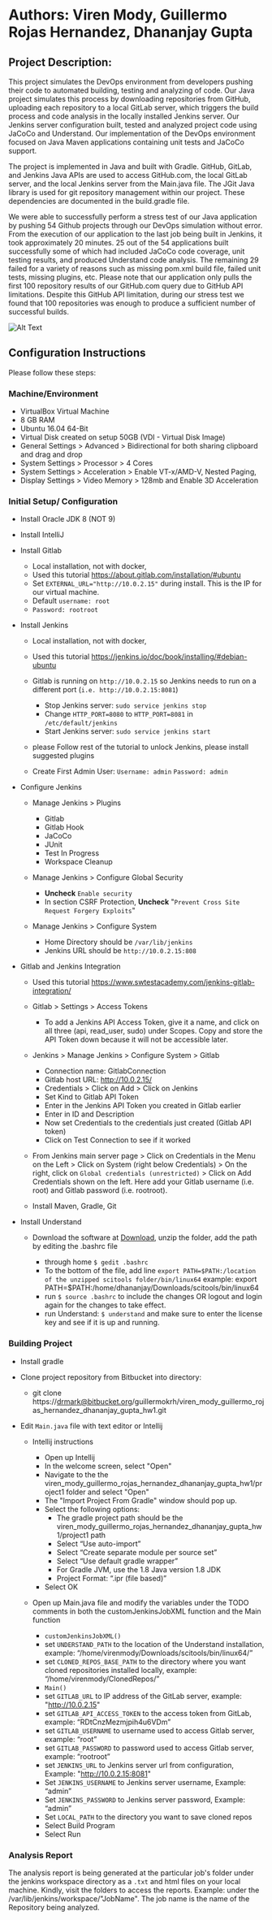 # Authors: Viren Mody, Guillermo Rojas Hernandez, Dhananjay Gupta

## Project Description:
This project simulates the DevOps environment from developers pushing their code to automated building, testing and analyzing of code. Our Java project simulates this process by downloading repositories from GitHub, uploading each repository to a local GitLab server, which triggers the build process and code analysis  in the locally installed Jenkins server. Our Jenkins server configuration built, tested and analyzed project code using JaCoCo and Understand. Our implementation of the DevOps environment focused on Java Maven applications containing unit tests and JaCoCo support.     
 
The project is implemented in Java and built with Gradle.  GitHub, GitLab, and Jenkins Java APIs are used to access GitHub.com, the local GitLab server, and the local Jenkins server from the Main.java file.  The JGit Java library is used for git repository management within our project.  These dependencies are documented in the build.gradle file.    
 
We were able to successfully perform a stress test of our Java application by pushing 54 Github projects through our DevOps simulation without error. From the execution of our application to the last job being built in Jenkins, it took approximately 20 minutes. 25 out of the 54 applications built successfully some of which had included JaCoCo code coverage, unit testing results, and produced Understand code analysis. The remaining 29 failed for a variety of reasons such as missing pom.xml build file, failed unit tests, missing plugins, etc. Please note that our application only pulls the first 100 repository results of our GitHub.com query due to GitHub API limitations.  Despite this GitHub API limitation, during our stress test we found that 100 repositories was enough to produce a sufficient number of successful builds.    

![Alt Text](https://i.imgur.com/EnXidFN.gif)

Configuration Instructions
--- 
Please follow these steps:  

### Machine/Environment

+ VirtualBox Virtual Machine
+ 8 GB RAM
+ Ubuntu 16.04 64-Bit
+ Virtual Disk created on setup 50GB (VDI - Virtual Disk Image)
+ General Settings > Advanced > Bidirectional for both sharing clipboard and drag and drop
+ System Settings > Processor > 4 Cores
+ System Settings > Acceleration > Enable VT-x/AMD-V, Nested Paging, 
+ Display Settings > Video Memory >  128mb and Enable 3D Acceleration

### Initial Setup/ Configuration

* Install Oracle JDK 8 (NOT 9)
* Install IntelliJ
* Install Gitlab

  + Local installation, not with docker, 
  + Used this tutorial https://about.gitlab.com/installation/#ubuntu
  + Set `EXTERNAL_URL="http://10.0.2.15"` during install. This is the IP for our virtual machine.
  + Default `username: root`
  + `Password: rootroot`

* Install Jenkins

  + Local installation, not with docker, 
  + Used this tutorial https://jenkins.io/doc/book/installing/#debian-ubuntu
  + Gitlab is running on `http://10.0.2.15` so Jenkins needs to run on a different port (`i.e. http://10.0.2.15:8081`)
  
    - Stop Jenkins server: `sudo service jenkins stop`
    - Change `HTTP_PORT=8080` to `HTTP_PORT=8081` in `/etc/default/jenkins`
    - Start Jenkins server: `sudo service jenkins start`
    
  + please Follow rest of the tutorial to unlock Jenkins, please install suggested plugins
  + Create First Admin User: `Username: admin` `Password: admin`

* Configure Jenkins

  + Manage Jenkins > Plugins
  
    - Gitlab 
    - Gitlab Hook 
    - JaCoCo 
    - JUnit 
    - Test In Progress 
    - Workspace Cleanup
    
  + Manage Jenkins > Configure Global Security
  
    - **Uncheck** `Enable security`
    - In section CSRF Protection, **Uncheck** "`Prevent Cross Site Request Forgery Exploits`"

  + Manage Jenkins > Configure System

    - Home Directory should be `/var/lib/jenkins`
    - Jenkins URL should be `http://10.0.2.15:808`

* Gitlab and Jenkins Integration

  + Used this tutorial https://www.swtestacademy.com/jenkins-gitlab-integration/
  + Gitlab > Settings > Access Tokens

    - To add a Jenkins API Access Token, give it a name, and click on all three (api, read_user, sudo) under Scopes. Copy and store the API Token down because it will not be accessible later.

  + Jenkins > Manage Jenkins > Configure System > Gitlab

    - Connection name: GitlabConnection
    - Gitlab host URL: http://10.0.2.15/
    - Credentials > Click on Add > Click on Jenkins
    - Set Kind to Gitlab API Token
    - Enter in the Jenkins API Token you created in Gitlab earlier
    - Enter in ID and  Description
    - Now set Credentials to the credentials just created (Gitlab API token)
    - Click on Test Connection to see if it worked

  + From Jenkins main server page > Click on Credentials in the Menu on the Left > Click on System (right below Credentials) > On the right, click on `Global credentials (unrestricted)` > Click on Add Credentials shown on the left. Here add your Gitlab username (i.e. root) and Gitlab password (i.e. rootroot). 
  + Install Maven, Gradle, Git
  
* Install Understand

  + Download the software at [Download](https://scitools.com/download-2/), unzip the folder, add the path by editing the .bashrc file
  
     - through home `$ gedit .bashrc`  
     - To the bottom of the file, add line `export PATH=$PATH:/location of the unzipped scitools folder/bin/linux64` example: export PATH=$PATH:/home/dhananjay/Downloads/scitools/bin/linux64
     - run `$ source .bashrc` to include the changes OR logout and login again for the changes to take effect.
     - run Understand: `$ understand` and make sure to enter the license key and see if it is up and running.

### Building Project

* Install gradle
* Clone project repository from Bitbucket into directory:

  + git clone https://drmark@bitbucket.org/guillermokrh/viren_mody_guillermo_rojas_hernandez_dhananjay_gupta_hw1.git

* Edit `Main.java` file with text editor or Intellij

  + Intellij instructions

    - Open up Intellij
    - In the welcome screen, select "Open"
    - Navigate to the the viren_mody_guillermo_rojas_hernandez_dhananjay_gupta_hw1/project1 folder and select "Open"
    - The "Import Project From Gradle" window should pop up.
    - Select the following options:
      - The gradle project path should be the viren_mody_guillermo_rojas_hernandez_dhananjay_gupta_hw1/project1 path
      - Select “Use auto-import”
      - Select “Create separate module per source set”
      - Select “Use default gradle wrapper”
      - For Gradle JVM, use the 1.8 Java version 1.8 JDK
      - Project Format: “.ipr (file based)”
    - Select OK
    
  + Open up Main.java file and modify the variables under the TODO comments in both the customJenkinsJobXML function and the Main function

    - `customJenkinsJobXML()`
    - set `UNDERSTAND_PATH` to the location of the Understand installation, example: “/home/virenmody/Downloads/scitools/bin/linux64/”
    - set `CLONED_REPOS_BASE_PATH` to the directory where you want cloned repositories installed locally, example: “/home/virenmody/ClonedRepos/”
    - `Main()`
    - set `GITLAB_URL` to IP address of the GitLab server, example: "http://10.0.2.15"
    - set `GITLAB_API_ACCESS_TOKEN` to the access token from GitLab, example: “RDtCnzMezmjpih4u6VDm”
    - set `GITLAB_USERNAME` to username used to access Gitlab server, example: “root”
    - set `GITLAB_PASSWORD` to password used to access Gitlab server, example: “rootroot”
    - set `JENKINS_URL` to Jenkins server url from configuration, Example: "http://10.0.2.15:8081"
    - Set `JENKINS_USERNAME` to Jenkins server username, Example: “admin”
    - Set `JENKINS_PASSWORD` to Jenkins server password, Example: “admin”
    - Set `LOCAL_PATH` to the directory you want to save cloned repos
    - Select Build Program
    - Select Run

### Analysis Report
  
The analysis report is being generated at the particular job's folder under the jenkins workspace directory as a `.txt` and html files on your local machine. Kindly, visit the folders to access the reports.
Example: under the /var/lib/jenkins/workspace/"JobName". The job name is the name of the Repository being analyzed.  
